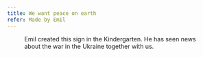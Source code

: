 ```yaml
---
title: We want peace on earth
refer: Made by Emil
---
```

<figure>
<img src="/img/emil-drawing/IMG_1757.jpg" alt=""
<figcaption>Emil created this sign in the Kindergarten. He has seen news about the war in the Ukraine together with us.</figcaption>
</figure>